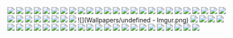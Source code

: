![](Wallpapers/1.jpg)
![](Wallpapers/1023812.jpg)
![](Wallpapers/1031306.jpg)
![](Wallpapers/109235.jpg)
![](Wallpapers/1318811.png)
![](Wallpapers/1330518.png)
![](Wallpapers/1330519.png)
![](Wallpapers/1330520.png)
![](Wallpapers/1330522.png)
![](Wallpapers/1330523.png)
![](Wallpapers/1330524.png)
![](Wallpapers/1330526.png)
![](Wallpapers/1346240.png)
![](Wallpapers/1644974319033.jpg)
![](Wallpapers/2.jpg)
![](Wallpapers/247088.png)
![](Wallpapers/3.png)
![](Wallpapers/492784.jpg)
![](Wallpapers/5.jpg)
![](Wallpapers/6.png)
![](Wallpapers/67700.jpg)
![](Wallpapers/7.jpg)
![](Wallpapers/e.jpg)
![](Wallpapers/eclipse-total-en-digital_1920x1080_xtrafondos.com.jpg)
![](Wallpapers/f.png)
![](Wallpapers/g.png)
![](Wallpapers/i.png)
![](Wallpapers/k.png)
![](Wallpapers/l.jpg)
![](Wallpapers/m.png)
![](Wallpapers/output-1659944008.png)
![](Wallpapers/sebastian-svenson-d2w-_1LJioQ-unsplash.jpg)
![](Wallpapers/solar-system-planet-minimalist-uhdpaper.com-hd-8.3214.jpg)
![](Wallpapers/undefined - Imgur.png)
![](Wallpapers/w3.png)
![](Wallpapers/y.png)
![](Wallpapers/671025.png)
![](Wallpapers/1281551.jpg)
![](Wallpapers/1057022.png)
![](Wallpapers/432098.jpg)
![](Wallpapers/1038258.jpg)
![](Wallpapers/4.jpeg)
![](Wallpapers/wallhaven-3lwq86.jpg)
![](Wallpapers/ayu-dark-navi.png)
![](Wallpapers/8.png)
![](Wallpapers/2.png)
![](Wallpapers/4.jpg)
![](Wallpapers/6.jpg)
![](Wallpapers/tokyo-night09.png)
![](Wallpapers/tokyo-night30.png)
![](Wallpapers/waves.jpg)
![](Wallpapers/rick.jpg)
![](Wallpapers/amilia.jpg)
![](Wallpapers/Pamela.png)
![](Wallpapers/pantalla.png)
![](Wallpapers/wallpaperbetter.com_2560x1440_1.jpg)
![](Wallpapers/Wallpaper-transformed.jpeg)
![](Wallpapers/1._Windows_XP.jpg)
![](Wallpapers/IMG_3019.jpeg)
![](Wallpapers/IMG_9165.jpg)




